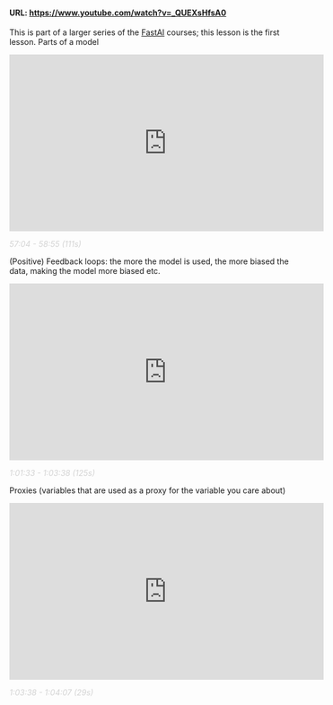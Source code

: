 #### URL: https://www.youtube.com/watch?v=_QUEXsHfsA0

This is part of a larger series of the [FastAI](https://course.fast.ai/) courses; this lesson is the first lesson.
Parts of a model
<iframe width="560" height="315" src="https://www.youtube.com/embed/_QUEXsHfsA0?start=3424&end=3535" title="YouTube video player" frameborder="0" allow="accelerometer; autoplay; clipboard-write; encrypted-media; gyroscope; picture-in-picture" allowfullscreen></iframe>

*<span style="color:lightgray">57:04 - 58:55 (111s)</span>* 

(Positive) Feedback loops: the more the model is used, the more biased the data, making the model more biased etc.
<iframe width="560" height="315" src="https://www.youtube.com/embed/_QUEXsHfsA0?start=3693&end=3818" title="YouTube video player" frameborder="0" allow="accelerometer; autoplay; clipboard-write; encrypted-media; gyroscope; picture-in-picture" allowfullscreen></iframe>

*<span style="color:lightgray">1:01:33 - 1:03:38 (125s)</span>* 

Proxies (variables that are used as a proxy for the variable you care about)
<iframe width="560" height="315" src="https://www.youtube.com/embed/_QUEXsHfsA0?start=3818&end=3847" title="YouTube video player" frameborder="0" allow="accelerometer; autoplay; clipboard-write; encrypted-media; gyroscope; picture-in-picture" allowfullscreen></iframe>

*<span style="color:lightgray">1:03:38 - 1:04:07 (29s)</span>* 

